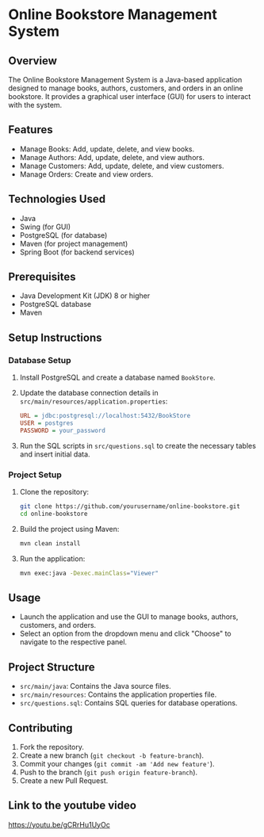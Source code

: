 # Online Bookstore Management System

## Overview
The Online Bookstore Management System is a Java-based application designed to manage books, authors, customers, and orders in an online bookstore. It provides a graphical user interface (GUI) for users to interact with the system.

## Features
- Manage Books: Add, update, delete, and view books.
- Manage Authors: Add, update, delete, and view authors.
- Manage Customers: Add, update, delete, and view customers.
- Manage Orders: Create and view orders.

## Technologies Used
- Java
- Swing (for GUI)
- PostgreSQL (for database)
- Maven (for project management)
- Spring Boot (for backend services)

## Prerequisites
- Java Development Kit (JDK) 8 or higher
- PostgreSQL database
- Maven

## Setup Instructions

### Database Setup
1. Install PostgreSQL and create a database named `BookStore`.
2. Update the database connection details in `src/main/resources/application.properties`:
    ```ini
    URL = jdbc:postgresql://localhost:5432/BookStore
    USER = postgres
    PASSWORD = your_password
    ```

3. Run the SQL scripts in `src/questions.sql` to create the necessary tables and insert initial data.

### Project Setup
1. Clone the repository:
    ```sh
    git clone https://github.com/yourusername/online-bookstore.git
    cd online-bookstore
    ```

2. Build the project using Maven:
    ```sh
    mvn clean install
    ```

3. Run the application:
    ```sh
    mvn exec:java -Dexec.mainClass="Viewer"
    ```

## Usage
- Launch the application and use the GUI to manage books, authors, customers, and orders.
- Select an option from the dropdown menu and click "Choose" to navigate to the respective panel.

## Project Structure
- `src/main/java`: Contains the Java source files.
- `src/main/resources`: Contains the application properties file.
- `src/questions.sql`: Contains SQL queries for database operations.

## Contributing
1. Fork the repository.
2. Create a new branch (`git checkout -b feature-branch`).
3. Commit your changes (`git commit -am 'Add new feature'`).
4. Push to the branch (`git push origin feature-branch`).
5. Create a new Pull Request.

## Link to the youtube video
https://youtu.be/gCRrHu1UyOc
